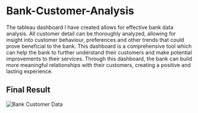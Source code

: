 # Bank-Customer-Analysis
The tableau dashboard I have created allows for effective bank data analysis. All customer detail can be thoroughly analyzed, allowing for insight into customer behaviour, preferences and other trends that could prove beneficial to the bank. This dashboard is a comprehensive tool which can help the bank to further understand their customers and make potential improvements to their services. Through this dashboard, the bank can build more meaningful relationships with their customers, creating a positive and lasting experience.




<h2>Final Result</h2>

![Bank Customer Data](https://user-images.githubusercontent.com/70066441/215253122-39dc4df3-082c-4bf4-9dd6-2343ff22a31b.png)
